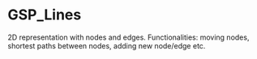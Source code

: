 # GSP_Lines
2D representation with nodes and edges. Functionalities: moving nodes, shortest paths between nodes, adding new node/edge etc.

